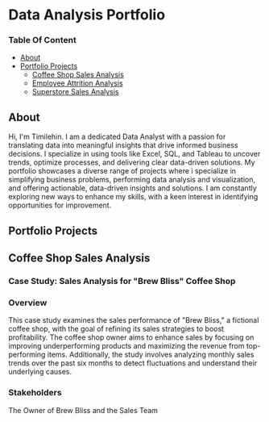 # Data Analysis Portfolio

  ### Table Of Content
  - [About](#About)
  - [Portfolio Projects](#PortfolioProjects)
      - [Coffee Shop Sales Analysis](#CoffeeShopSalesAnalysis)
      - [Employee Attrition Analysis](#EmployeeAttritionAnalysis)
      - [Superstore Sales Analysis](#SuperstoreSalesAnalysis)

  ## About
Hi, I'm Timilehin. I am a dedicated Data Analyst with a passion for translating data into meaningful insights that drive informed business decisions. I specialize in using tools like Excel, SQL, and Tableau to uncover trends, optimize processes, and delivering clear data-driven solutions. My portfolio showcases a diverse range of projects where i specialize in simplifying business problems, performing data analysis and visualization, and offering actionable, data-driven insights and solutions.
I am constantly exploring new ways to enhance my skills, with a keen interest in identifying opportunities for improvement.

 ## Portfolio Projects
 ## Coffee Shop Sales Analysis
   ### Case Study: Sales Analysis for "Brew Bliss" Coffee Shop
   ### Overview
 This case study examines the sales performance of "Brew Bliss," a fictional coffee shop, with the goal of refining its sales strategies to boost profitability. The coffee shop owner aims to enhance sales by focusing on improving underperforming products and maximizing the revenue from top-performing items. Additionally, the study involves analyzing monthly sales trends over the past six months to detect fluctuations and understand their underlying causes.
  ### Stakeholders
  The Owner of Brew Bliss and the Sales Team


